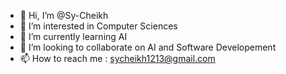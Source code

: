 - 👋 Hi, I’m @Sy-Cheikh 
- 👀 I’m interested in Computer Sciences
- 🌱 I’m currently learning AI
- 💞️ I’m looking to collaborate on AI and Software Developement 
- 📫 How to reach me : sycheikh1213@gmail.com

<!---
Sy-Cheikh/Sy-Cheikh is a ✨ special ✨ repository because its `README.md` (this file) appears on your GitHub profile.
You can click the Preview link to take a look at your changes.
--->
